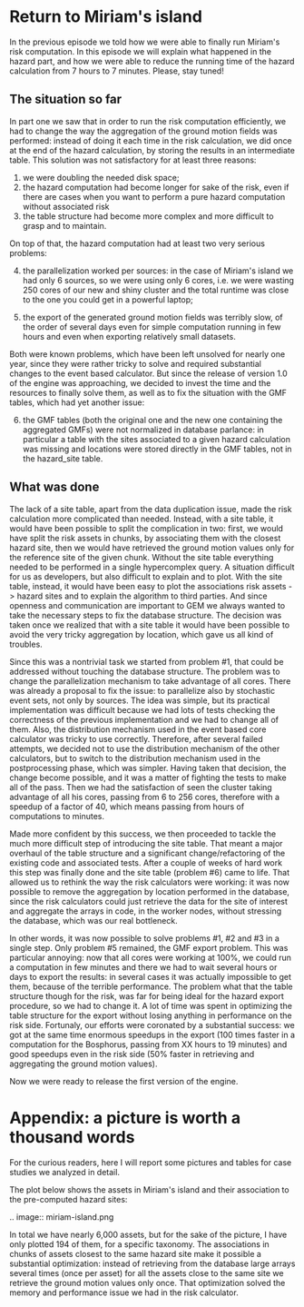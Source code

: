 # Return to Miriam's island

In the previous episode we told how we were able to finally run
Miriam's risk computation. In this episode we will explain what
happened in the hazard part, and how we were able to reduce the
running time of the hazard calculation from 7 hours to 7
minutes. Please, stay tuned!


## The situation so far

In part one we saw that in order to run the risk computation
efficiently, we had to change the way the aggregation of the ground
motion fields was performed: instead of doing it each time in the risk
calculation, we did once at the end of the hazard calculation, by
storing the results in an intermediate table. This solution was
not satisfactory for at least three reasons:

1. we were doubling the needed disk space;
2. the hazard computation had become longer for sake of the risk,
   even if there are cases when you want to perform a pure hazard
   computation without associated risk
3. the table structure had become more complex and more difficult
   to grasp and to maintain.

On top of that, the hazard computation had at least two very serious
problems:

4. the parallelization worked per sources: in the case of Miriam's island
   we had only 6 sources, so we were using only 6 cores, i.e. we were
   wasting 250 cores of our new and shiny cluster and the total runtime
   was close to the one you could get in a powerful laptop;

5. the export of the generated ground motion fields was terribly slow,
   of the order of several days even for simple computation running in
   few hours and even when exporting relatively small datasets.

Both were known problems, which have been left unsolved for
nearly one year, since they were rather tricky to solve and required
substantial changes to the event based calculator. But since the
release of version 1.0 of the engine was approaching, we decided
to invest the time and the resources to finally solve them, as
well as to fix the situation with the GMF tables, which had
yet another issue:

6. the GMF tables (both the original one and the new one containing the
   aggregated GMFs) were not normalized in database parlance: in
   particular a table with the sites associated to a given hazard
   calculation was missing and locations were stored directly in the
   GMF tables, not in the hazard_site table.

## What was done

The lack of a site table, apart from the data duplication issue, made
the risk calculation more complicated than needed. Instead, with a
site table, it would have been possible to split the complication in
two: first, we would have split the risk assets in chunks, by
associating them with the closest hazard site, then we would have
retrieved the ground motion values only for the reference site of the
given chunk. Without the site table everything needed to be performed
in a single hypercomplex query. A situation difficult for us as developers,
but also difficult to explain and to plot. With the site table,
instead, it would have been easy to plot the associations
risk assets -> hazard sites and to explain the algorithm to third parties.
And since openness and communication are important to GEM we always
wanted to take the necessary steps to fix the database structure. The
decision was taken once we realized that with a site table it would
have been possible to avoid the very tricky aggregation by location,
which gave us all kind of troubles.

Since this was a nontrivial task we started from problem #1, that
could be addressed without touching the database structure.
The problem was to change the parallelization mechanism to take
advantage of all cores. There was already a proposal to fix the
issue: to parallelize also by stochastic event sets, not only
by sources. The idea was simple, but its practical implementation
was difficult because we had lots of tests checking the correctness
of the previous implementation and we had to change all of them.
Also, the distribution mechanism used in the event based core
calculator was tricky to use correctly. Therefore, after several
failed attempts, we decided not to use the distribution mechanism
of the other calculators, but to switch to the distribution mechanism
used in the postprocessing phase, which was simpler. Having taken that
decision, the change become possible, and it was a matter of fighting
the tests to make all of the pass. Then we had the satisfaction of
seen the cluster taking advantage of all his cores, passing from
6 to 256 cores, therefore with a speedup of a factor of 40,
which means passing from hours of computations to minutes.

Made more confident by this success, we then proceeded to tackle
the much more difficult step of introducing the site table.
That meant a major overhaul of the table structure and a
significant change/refactoring of the existing code and associated
tests. After a couple of weeks of hard work this step was finally
done and the site table (problem #6) came to life. That allowed
us to rethink the way the risk calculators were working:
it was now possible to remove the aggregation by location performed
in the database, since the risk calculators could just retrieve
the data for the site of interest and aggregate the arrays in code,
in the worker nodes, without stressing the database, which was
our real bottleneck.

In other words, it was now possible to solve problems #1, #2 and #3
in a single step. Only problem #5 remained, the GMF export problem.
This was particular annoying: now that all cores were working at
100%, we could run a computation in few minutes and there we had
to wait several hours or days to export the results: in several
cases it was actually impossible to get them, because of the
terrible performance. The problem what that the table structure
though for the risk, was far for being ideal for the hazard export procedure,
so we had to change it. A lot of time was spent in optimizing
the table structure for the export without losing anything
in performance on the risk side. Fortunaly, our efforts were
coronated by a substantial success: we got at the same time
enormous speedups in the export (100 times faster in a computation for
the Bosphorus, passing from XX hours to 19 minutes) and good
speedups even in the risk side (50% faster in retrieving and aggregating
the ground motion values).

Now we were ready to release the first version of the engine.


# Appendix: a picture is worth a thousand words

For the curious readers, here I will report some pictures and tables
for case studies we analyzed in detail.

The plot below shows the assets in Miriam's island and their association
to the pre-computed hazard sites:

 .. image:: miriam-island.png

In total we have nearly 6,000 assets, but for the sake of the picture,
I have only plotted 194 of them, for a specific taxonomy. The associations
in chunks of assets closest to the same hazard site make it possible
a substantial optimization: instead of retrieving from the database
large arrays several times (once per asset) for all the assets close
to the same site we retrieve the ground motion values only once.
That optimization solved the memory and performance issue we had in the risk
calculator.
